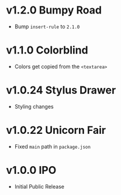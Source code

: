 # v1.2.0 Bumpy Road

- Bump `insert-rule` to `2.1.0`

# v1.1.0 Colorblind

- Colors get copied from the `<textarea>`

# v1.0.24 Stylus Drawer

- Styling changes

# v1.0.22 Unicorn Fair

- Fixed `main` path in `package.json`

# v1.0.0 IPO

- Initial Public Release
